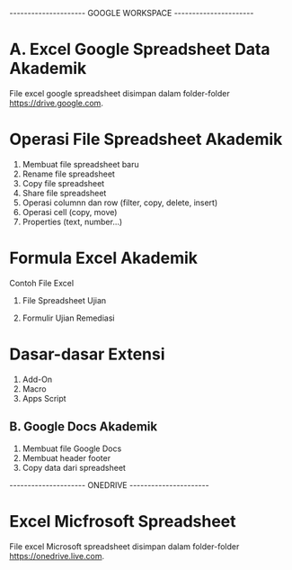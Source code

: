 --------------------- GOOGLE WORKSPACE ----------------------
<h1>A. Excel Google Spreadsheet Data Akademik</h1>

File excel google spreadsheet disimpan dalam folder-folder https://drive.google.com.

# Operasi File Spreadsheet Akademik

1. Membuat file spreadsheet baru
2. Rename file spreadsheet
3. Copy file spreadsheet
4. Share file spreadsheet
5. Operasi columnn dan row (filter, copy, delete, insert)
6. Operasi cell (copy, move)
7. Properties (text, number...)

# Formula Excel Akademik

Contoh File Excel
1. File Spreadsheet Ujian

2. Formulir Ujian Remediasi

# Dasar-dasar Extensi

1. Add-On
2. Macro
3. Apps Script 

<h2>B. Google Docs Akademik</h1>

1. Membuat file Google Docs
2. Membuat header footer
3. Copy data dari spreadsheet

--------------------- ONEDRIVE ----------------------

<h1>Excel Micfrosoft Spreadsheet</h1>

File excel Microsoft spreadsheet disimpan dalam folder-folder https://onedrive.live.com.
